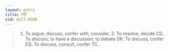 ```yaml
---
layout: entry
title: བགྲོ་
vid: Hill:0268
---
```

> 1. To argue, discuss, confer with, consider. 2. To resolve, decide CD. To discuss; to have a discussion; to debate DK. To discuss, confer DS. To discuss, consult, confer TC.
